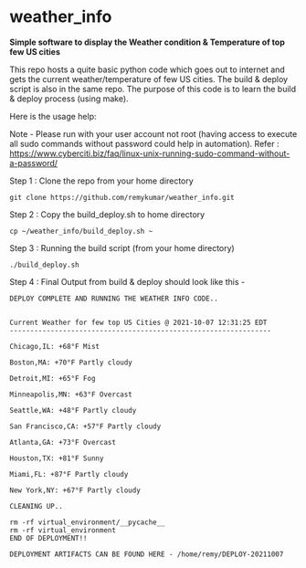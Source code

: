 # weather_info

**Simple software to display the Weather condition & Temperature of top few US cities**

This repo hosts a quite basic python code which goes out to internet and gets the current weather/temperature of few US cities. The build & deploy script is also in the same repo. 
The purpose of this code is to learn the build & deploy process (using make). 

Here is the usage help: 

Note - Please run with your user account not root (having access to execute all sudo commands without password could help in automation). Refer : https://www.cyberciti.biz/faq/linux-unix-running-sudo-command-without-a-password/

Step 1 : Clone the repo from your home directory 
	
	git clone https://github.com/remykumar/weather_info.git

Step 2 : Copy the build_deploy.sh to home directory 
	
	cp ~/weather_info/build_deploy.sh ~

Step 3 : Running the build script (from your home directory)
	
	./build_deploy.sh

Step 4 : Final Output from build & deploy should look like this - 

```
DEPLOY COMPLETE AND RUNNING THE WEATHER INFO CODE..


Current Weather for few top US Cities @ 2021-10-07 12:31:25 EDT
----------------------------------------------------------------

Chicago,IL: +68°F Mist

Boston,MA: +70°F Partly cloudy

Detroit,MI: +65°F Fog

Minneapolis,MN: +63°F Overcast

Seattle,WA: +48°F Partly cloudy

San Francisco,CA: +57°F Partly cloudy

Atlanta,GA: +73°F Overcast

Houston,TX: +81°F Sunny

Miami,FL: +87°F Partly cloudy

New York,NY: +67°F Partly cloudy

CLEANING UP..

rm -rf virtual_environment/__pycache__
rm -rf virtual_environment
END OF DEPLOYMENT!!

DEPLOYMENT ARTIFACTS CAN BE FOUND HERE - /home/remy/DEPLOY-20211007
```
